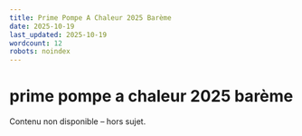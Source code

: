 ```yaml
---
title: Prime Pompe A Chaleur 2025 Barème
date: 2025-10-19
last_updated: 2025-10-19
wordcount: 12
robots: noindex
---
```


# prime pompe a chaleur 2025 barème

Contenu non disponible – hors sujet.